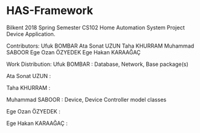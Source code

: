 # HAS-Framework
Bilkent 2018 Spring Semester CS102 Home Automation System Project Device Application.

Contributors:
Ufuk BOMBAR
Ata Sonat UZUN
Taha KHURRAM
Muhammad SABOOR
Ege Ozan ÖZYEDEK
Ege Hakan KARAAĞAÇ

Work Distribution:
Ufuk BOMBAR         : Database, Network, Base package(s)

Ata Sonat UZUN      : 

Taha KHURRAM        : 

Muhammad SABOOR     : Device, Device Controller model classes

Ege Ozan ÖZYEDEK    : 

Ege Hakan KARAAĞAÇ  : 

